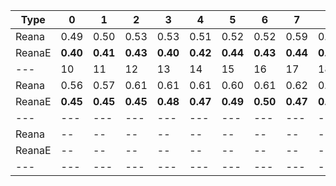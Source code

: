| Type | 0 | 1 | 2 | 3 | 4 | 5 | 6 | 7 | 8 | 9 |
|---|---|---|---|---|---|---|---|---|---|---|
| Reana | 0.49 | 0.50 | 0.53 | 0.53 | 0.51 | 0.52 | 0.52 | 0.59 | 0.53 | 0.55 |
| ReanaE | **0.40** | **0.41** | **0.43** | **0.40** | **0.42** | **0.44** | **0.43** | **0.44** | **0.43** | **0.45** |
| --- | 10 | 11 | 12 | 13 | 14 | 15 | 16 | 17 | 18 | 19 |
| Reana | 0.56 | 0.57 | 0.61 | 0.61 | 0.61 | 0.60 | 0.61 | 0.62 | 0.66 | 0.66 |
| ReanaE | **0.45** | **0.45** | **0.45** | **0.48** | **0.47** | **0.49** | **0.50** | **0.47** | **0.47** | **0.51** |
| --- | --- | --- | --- | --- | --- | --- | --- | --- | --- | --- |
| Reana | -- | -- | -- | -- | -- | -- | -- | -- | -- | -- |
| ReanaE | -- | -- | -- | -- | -- | -- | -- | -- | -- | -- |
|---|---|---|---|---|---|---|---|---|---|---|
